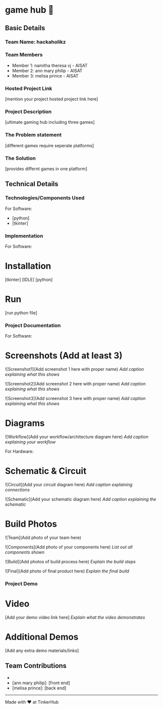 # game hub 🎯


## Basic Details
### Team Name: hackaholikz


### Team Members
- Member 1: namitha theresa vj - AISAT
- Member 2: ann mary philip - AISAT
- Member 3: melisa prince - AISAT

### Hosted Project Link
[mention your project hosted project link here]

### Project Description
[ultimate gaming hub including three games]

### The Problem statement
[different games require seperate platforms]

### The Solution
[provides differnt games in one platform]

## Technical Details
### Technologies/Components Used
For Software:
- [python]
- [tkinter]

### Implementation
For Software:
# Installation
[tkinter]
[IDLE]
[python]
# Run
[run python file]

### Project Documentation
For Software:

# Screenshots (Add at least 3)
![Screenshot1](Add screenshot 1 here with proper name)
*Add caption explaining what this shows*

![Screenshot2](Add screenshot 2 here with proper name)
*Add caption explaining what this shows*

![Screenshot3](Add screenshot 3 here with proper name)
*Add caption explaining what this shows*

# Diagrams
![Workflow](Add your workflow/architecture diagram here)
*Add caption explaining your workflow*

For Hardware:

# Schematic & Circuit
![Circuit](Add your circuit diagram here)
*Add caption explaining connections*

![Schematic](Add your schematic diagram here)
*Add caption explaining the schematic*

# Build Photos
![Team](Add photo of your team here)


![Components](Add photo of your components here)
*List out all components shown*

![Build](Add photos of build process here)
*Explain the build steps*

![Final](Add photo of final product here)
*Explain the final build*

### Project Demo
# Video
[Add your demo video link here]
*Explain what the video demonstrates*

# Additional Demos
[Add any extra demo materials/links]

## Team Contributions
- [Namitha theresa vj]: [design]
- [ann mary philip]: [front end]
- [melisa prince]: [back end]

---
Made with ❤️ at TinkerHub
